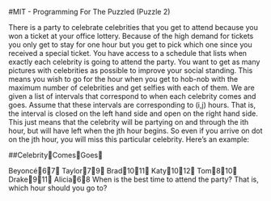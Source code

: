 #MIT - Programming For The Puzzled (Puzzle 2)

There is a party to celebrate celebrities that you get to attend because you won a ticket at your office lottery. 
Because of the high demand for tickets you only get to stay for one hour but you get to pick which one since you received a special ticket.
You have access to a schedule that lists when exactly each celebrity is going to attend the party. 
You want to get as many pictures with celebrities as possible to improve your social standing. 
This means you wish to go for the hour when you get to hob-nob with the maximum number of celebrities and get selfies with each of them.
We are given a list of intervals that correspond to when each celebrity comes and goes. Assume that these intervals are corresponding to (i,j) hours.
That is, the interval is closed on the left hand side and open on the right hand side. 
This just means that the celebrity will be partying on and through the ith hour, but will have left when the jth hour begins. So even if you arrive on dot on the jth hour, you will miss this particular celebrity. 
Here’s an example: 

##CelebrityComesGoes

Beyoncé67
Taylor79
Brad1011
Katy1012
Tom810
Drake911
Alicia68
When is the best time to attend the party? That is, which hour should you go to? 

